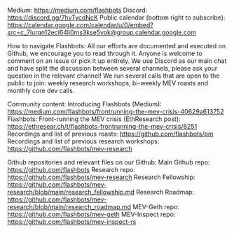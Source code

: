 Medium: https://medium.com/flashbots 
Discord: https://discord.gg/7hvTycdNcK
Public calendar (bottom right to subscribe): https://calendar.google.com/calendar/u/0/embed?src=c_7lurqn12ecl64li0ms3kse5vok@group.calendar.google.com

How to navigate Flashbots:
All our efforts are documented and executed on Github, we encourage you to read through it. Anyone is welcome to comment on an issue or pick it up entirely. We use Discord as our main chat and have split the discussion between several channels, please ask your question in the relevant channel! 
We run several calls that are open to the public to join: weekly research workshops, bi-weekly MEV roasts and monthly core dev calls.

Community content:
Introducing Flashbots (Medium): https://medium.com/flashbots/frontrunning-the-mev-crisis-40629a613752 
Flashbots: Front-running the MEV crisis (EthResearch post): https://ethresear.ch/t/flashbots-frontrunning-the-mev-crisis/8251 
Recordings and list of previous roasts: https://github.com/flashbots/pm 
Recordings and list of previous research workshops: https://github.com/flashbots/mev-research

Github repositories and relevant files on our Github:
Main Github repo: https://github.com/flashbots 
Research repo: https://github.com/flashbots/mev-research 
Research Fellowship: https://github.com/flashbots/mev-research/blob/main/research_fellowship.md 
Research Roadmap: https://github.com/flashbots/mev-research/blob/main/research_roadmap.md 
MEV-Geth repo: https://github.com/flashbots/mev-geth 
MEV-Inspect repo: https://github.com/flashbots/mev-inspect-rs 

[](https://raw.githubusercontent.com/flashbots/pm/main/FlashbotsOrgChart.png)

